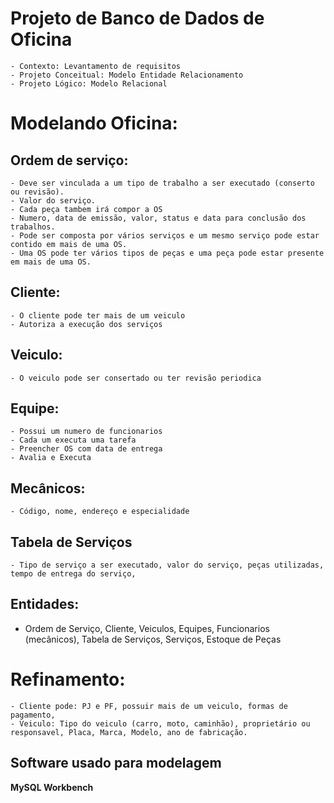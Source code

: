 
# Projeto de Banco de Dados de Oficina

	- Contexto: Levantamento de requisitos
	- Projeto Conceitual: Modelo Entidade Relacionamento
	- Projeto Lógico: Modelo Relacional

# Modelando Oficina:
## Ordem de serviço:
	- Deve ser vinculada a um tipo de trabalho a ser executado (conserto ou revisão).
	- Valor do serviço.
	- Cada peça tambem irá compor a OS
	- Numero, data de emissão, valor, status e data para conclusão dos trabalhos.
	- Pode ser composta por vários serviços e um mesmo serviço pode estar contido em mais de uma OS.
	- Uma OS pode ter vários tipos de peças e uma peça pode estar presente em mais de uma OS.

## Cliente:
	- O cliente pode ter mais de um veiculo 
	- Autoriza a execução dos serviços

## Veiculo:
	- O veiculo pode ser consertado ou ter revisão periodica
	
## Equipe:
	- Possui um numero de funcionarios
	- Cada um executa uma tarefa
	- Preencher OS com data de entrega
	- Avalia e Executa

## Mecânicos:
	- Código, nome, endereço e especialidade
	
## Tabela de Serviços
	- Tipo de serviço a ser executado, valor do serviço, peças utilizadas, tempo de entrega do serviço, 

## Entidades: 
- Ordem de Serviço, Cliente, Veiculos, Equipes, Funcionarios (mecânicos), Tabela de Serviços, Serviços, Estoque de Peças

# Refinamento:
	- Cliente pode: PJ e PF, possuir mais de um veiculo, formas de pagamento, 
	- Veiculo: Tipo do veiculo (carro, moto, caminhão), proprietário ou responsavel, Placa, Marca, Modelo, ano de fabricação.

## Software usado para modelagem
**MySQL Workbench**

